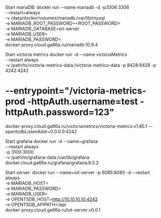 Start mariaDB:
docker run --name mariadb -d -p3306:3306 \
  --restart=always \
  -v /data/docker/volumes/mariadb:/var/lib/mysql \
  -e MARIADB_ROOT_PASSWORD=<ROOT_PASSWORD> \
  -e MARIADB_DATABASE=iot-server \
  -e MARIADB_USER=<USERNAME> \
  -e MARIADB_PASSWORD=<PASSWORD> \
  docker-proxy.cloud.ga66a.ru/mariadb:10.9.4

Start victoria metrics
docker run -d --name victoriaMetrics \
  --restart always \
  -v /path/to/victoria-metrics-data:/victoria-metrics-data 
  -p 8428:8428 
  -p 4242:4242
#  --entrypoint="/victoria-metrics-prod -httpAuth.username=test -httpAuth.password=123" 
  docker-proxy.cloud.ga66a.ru/victoriametrics/victoria-metrics:v1.85.1 --opentsdbListenAddr=0.0.0.0:4242

Start grafana
docker run  -d --name=grafana \
  --restart always \
  -p 3100:3000 \
  -v /path/to/grafana-data:/var/lib/grafana
  docker.cloud.ga66a.ru/grafana/grafana:9.3.2

Start server:
docker run --name=iot-server -p 8085:8080 -d --restart always \
  -e MARIADB_HOST=<DBHostname> \
  -e MARIADB_PASSWORD=<PASSWORD> \
  -e MARIADB_USER=<USERNAME> \
  -e OPENTSDB_HOST=http://10.10.10.10:4242 \
  -e OPENTSDB_APIPATH=/api \
  docker-proxy.cloud.ga66a.ru/iot-server:v0.0.1
